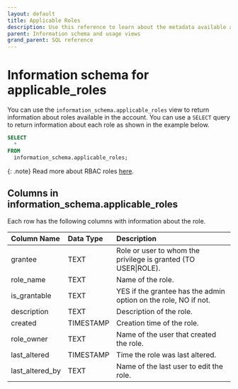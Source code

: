 ```yaml
---
layout: default
title: Applicable Roles
description: Use this reference to learn about the metadata available about roles using the information schema.
parent: Information schema and usage views
grand_parent: SQL reference
---
```


# Information schema for applicable_roles

You can use the `information_schema.applicable_roles` view to return information about roles available in the account.
You can use a `SELECT` query to return information about each role as shown in the example below.
```sql
SELECT
  *
FROM
  information_schema.applicable_roles;
```

{: .note}
Read more about RBAC roles [here](../../managing-your-account/rbac.md).

## Columns in information_schema.applicable_roles

Each row has the following columns with information about the role.

|  Column Name    | Data Type | Description                                                     |
|:----------------|:----------|:----------------------------------------------------------------|
| grantee         | TEXT      | Role or user to whom the privilege is granted (TO USER\|ROLE).  |
| role_name       | TEXT      | Name of the role.                                               |
| is_grantable    | TEXT      | YES if the grantee has the admin option on the role, NO if not. |
| description     | TEXT      | Description of the role.                                        |
| created         | TIMESTAMP | Creation time of the role.                                      |
| role_owner      | TEXT      | Name of the user that created the role.                         |
| last_altered    | TIMESTAMP | Time the role was last altered.                                 |
| last_altered_by | TEXT      | Name of the last user to edit the role.                         |
